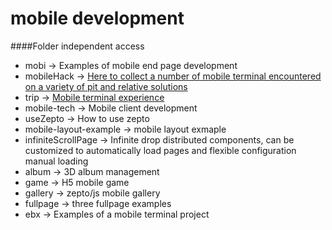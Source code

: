 # mobile development

####Folder independent access
* mobi -> Examples of mobile end page development
* mobileHack -> [Here to collect a number of mobile terminal encountered on a variety of pit and relative solutions](https://github.com/RubyLouvre/mobileHack)
* trip -> [Mobile terminal experience](https://github.com/doyoe/trip)
* mobile-tech -> Mobile client development
* useZepto -> How to use zepto
* mobile-layout-example -> mobile layout exmaple
* infiniteScrollPage -> Infinite drop distributed components, can be customized to automatically load pages and flexible configuration manual loading
* album -> 3D album management
* game -> H5 mobile game
* gallery -> zepto/js mobile gallery
* fullpage -> three fullpage examples
* ebx -> Examples of a mobile terminal project


